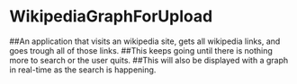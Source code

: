 # WikipediaGraphForUpload

##An application that visits an wikipedia site, gets all wikipedia links, and goes trough all of those links.
##This keeps going until there is nothing more to search or the user quits.
##This will also be displayed with a graph in real-time as the search is happening.

